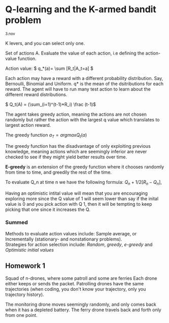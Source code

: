#  Q-learning and the K-armed bandit problem
<sub>3.nov</sub>

K levers, and you can select only one.

Set of actions A. Evaluate the value of each action, i.e defining the action-value function. 

Action value: $ q_*(a)= \sum [R_t|A_t=a] $

Each action may have a reward with a different probability distribution. Say, Bernoulli, Binomial and Uniform.
q* is the mean of the dsitributions for each reward. The agent will have to run many test action to learn about the different reward distributions.

$ Q_t(A) = (\sum_(i=1)^(t-1)*R_i) \frac (t-1)$

The agent takes greedy action, meaning the actions are not chosen randomly but rather the action with the largest q value which translates to largest action reward.

The greedy function $a_T = argmax Q_t(a)$

The greedy function has the disadvantage of only exploiting previous knowledge, meaning actions which are seemingly inferior are never checked to see if they might yield better results over time.

**E-greedy** is an extension of the greedy function where it chooses randomly from time to time, and greedily the rest of the time.

To evaluate Q_n at time n we have the following formula: $Q_n + 1/2 [R_n-Q_n]$,

Having an optimistic intital value will mean that you are encouraging exploring more since the Q value of 1 will seem lower than say if the inital value is 0 and you pick action with Q 1, then it will be tempting to keep picking that one since it increases the Q.

### Summed
Methods to evaluate action values include: Sample average, or Incrementally (stationary- and nonstationary problems). <br>
Strategies for action selection include: _Random_, _greedy_, _e-greedy_ and _Optimistic initial values_


## Homework 1
Squad of n-drones, where some patroll and some are ferries
Each drone either keeps or sends the packet. Patrolling drones have the same trajectories (when coding, you don't know your trajectory, only you trajectory history). 

The monitoring drone moves seemingly randomly, and only comes back when it has a depleted battery. The ferry drone travels back and forth only from one point.